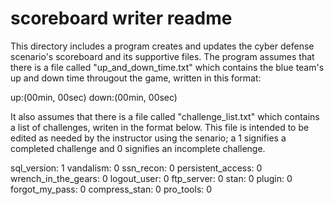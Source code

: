 scoreboard writer readme
===========================

This directory includes a  program creates and updates the cyber defense scenario's scoreboard and its supportive files.
The program assumes that there is a file called "up\_and\_down\_time.txt" which contains the blue team's up and down time througout the game, written in this format:

 up:(00min, 00sec) down:(00min, 00sec)

It also assumes that there is a file called "challenge\_list.txt" which contains a list of challenges, writen in the format below. This file is intended to 
be edited as needed by the instructor using the senario; a 1 signifies a completed challenge and 0 signifies an incomplete challenge.

sql\_version: 1
vandalism: 0
ssn\_recon: 0
persistent\_access: 0
wrench\_in\_the\_gears: 0
logout\_user: 0
ftp\_server: 0
stan: 0
plugin: 0
forgot\_my\_pass: 0
compress\_stan: 0
pro\_tools: 0

